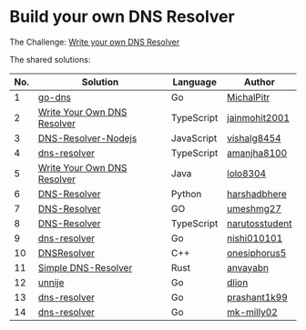 # Build your own DNS Resolver

The Challenge: [Write your own DNS Resolver](https://codingchallenges.fyi/challenges/challenge-dns-resolver)

The shared solutions:

| No. | Solution | Language | Author |
|-----|----------|----------|--------|
| 1 | [go-dns](https://github.com/MichalPitr/go-dns) | Go | [MichalPitr](https://github.com/MichalPitr) |
| 2 | [Write Your Own DNS Resolver](https://github.com/jainmohit2001/coding-challenges/tree/master/src/22) | TypeScript | [jainmohit2001](https://github.com/jainmohit2001) |
| 3 | [DNS-Resolver-Nodejs](https://github.com/vishalg8454/DNS-Resolver-Nodejs/tree/master) | JavaScript | [vishalg8454](https://github.com/vishalg8454) |
| 4 | [dns-resolver](https://github.com/amanjha8100/dns-resolver) | TypeScript | [amanjha8100](https://github.com/amanjha8100) |
| 5 | [Write Your Own DNS Resolver](https://github.com/lolo8304/coding-challenge/tree/main/no-22) | Java | [lolo8304](https://github.com/lolo8304) |
| 6 | [DNS-Resolver](https://github.com/harshadbhere/DNS-Resolver) | Python | [harshadbhere](https://github.com/harshadbhere) |
| 7 | [DNS-Resolver](https://github.com/umeshmg27/DNS-Resolver)  | GO | [umeshmg27](https://github.com/umeshmg27) |
| 8 | [DNS-Resolver](https://github.com/narutosstudent/dns-resolver)  | TypeScript | [narutosstudent](https://github.com/narutosstudent) |
| 9 | [dns-resolver](https://github.com/nishi010101/dns-resolver)  | Go | [nishi010101](https://github.com/nishi010101) |
| 10 | [DNSResolver](https://github.com/onesiphorus5/DNSResolver)  | C++ | [onesiphorus5](https://github.com/onesiphorus5) |
| 11 | [Simple DNS-Resolver](https://github.com/anvayabn/DnsResolverInRust-.git) | Rust | [anvayabn](https://github.com/anvayabn) |
| 12 | [unnije](https://github.com/dlion/unnije) | Go | [dlion](https://github.com/dlion) |
| 13 | [dns-resolver](https://github.com/prashant1k99/dns-resolver) | Go | [prashant1k99](https://github.com/prashant1k99) |
| 14 | [dns-resolver](https://github.com/mk-milly02/dns-resolver) | Go | [mk-milly02](https://github.com/mk-milly02) |

